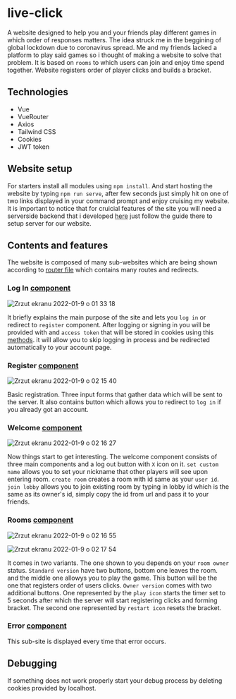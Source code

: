 # live-click
A website designed to help you and your friends play different games in which order of responses matters. The idea struck me in the beggining of global lockdown due to coronavirus spread. Me and my friends lacked a platform to play said games so i thought of making a website to solve that problem. It is based on ```rooms``` to which users can join and enjoy time spend together. Website registers order of player clicks and builds a bracket.

## Technologies

- Vue
- VueRouter
- Axios
- Tailwind CSS
- Cookies
- JWT token

## Website setup
For starters install all modules using ```npm install```. And start hosting the website by typing ```npm run serve```, after few seconds just simply hit on one of two links displayed in your command prompt and enjoy cruising my website. It is important to notice that for cruicial features of the site you will need a serverside backend that i developed [here](https://github.com/krzysiou/live-click-api) just follow the guide there to setup server for our website.

## Contents and features
The website is composed of many sub-websites which are being shown according to [router file](./src/router/index.js) which contains many routes and redirects.

### Log In [component](./src/components/LogIn.vue)

![Zrzut ekranu 2022-01-9 o 01 33 18](https://user-images.githubusercontent.com/60892747/148664750-9a655715-404c-43e9-867d-b521e7fd7942.png)

It briefly explains the main purpose of the site and lets you ```log in``` or redirect to ```register``` component. After logging or signing in you will be provided with and ```access token``` that will be stored in cookies using this [methods](./src/utils/cookies.js). it will allow you to skip logging in process and be redirected automatically to your account page.

### Register [component](./src/components/Register.vue)

![Zrzut ekranu 2022-01-9 o 02 15 40](https://user-images.githubusercontent.com/60892747/148665495-fb46d01a-4941-46ca-9860-3fea4214e9a9.png)

Basic registration. Three input forms that gather data which will be sent to the server. It also contains button which allows you to redirect to ```log in``` if you already got an account.

### Welcome [component](./src/components/Welcome.vue)

![Zrzut ekranu 2022-01-9 o 02 16 27](https://user-images.githubusercontent.com/60892747/148665498-830eb1e4-58fd-44ea-9658-7ac331b8e7b0.png)

Now things start to get interesting. The welcome component consists of three main components and a log out button with ```X``` icon on it. ```set custom name``` allows you to set your nickname that other players will see upon entering room. ```create room``` creates a room with id same as your ```user id```. ```join lobby``` allows you to join existing room by typing in lobby id which is the same as its owner's id, simply copy the id from url and pass it to your friends.

### Rooms [component](./src/components/Rooms.vue)

![Zrzut ekranu 2022-01-9 o 02 16 55](https://user-images.githubusercontent.com/60892747/148665503-1ccae5d6-c6dd-4cff-a2c0-8fbb6c9ff6bb.png)

![Zrzut ekranu 2022-01-9 o 02 17 54](https://user-images.githubusercontent.com/60892747/148665505-b3c8e6b8-4ff1-4294-92e8-1b0edab2483c.png)

It comes in two variants. The one shown to you depends on your ```room owner``` status. ```Standard version``` have two buttons, bottom one leaves the room. and the middle one allowys you to play the game. This button will be the one that registers order of users clicks. ```Owner version``` comes with two additional buttons. One represented by the ```play icon``` starts the timer set to 5 seconds after which the server will start registering clicks and forming bracket. The second one represented by ```restart icon``` resets the bracket.

### Error [component](./src/components/Error.vue)

This sub-site is displayed every time that error occurs.

## Debugging

If something does not work properly start your debug process by deleting cookies provided by localhost.
